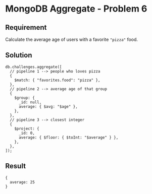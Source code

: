 # MongoDB Aggregate - Problem 6

## Requirement

Calculate the average age of users with a favorite `"pizza"` food.

## Solution

```agg
db.challenges.aggregate([
  // pipeline 1 --> people who loves pizza
  {
    $match: { "favorites.food": "pizza" },
  },
  // pipeline 2 --> average age of that group
  {
    $group: {
      _id: null,
      average: { $avg: "$age" },
    },
  },
  // pipeline 3 --> closest integer
  {
    $project: {
      _id: 0,
      average: { $floor: { $toInt: "$average" } },
    },
  },
]);

```

## Result

```result
{
  average: 25
}
```
